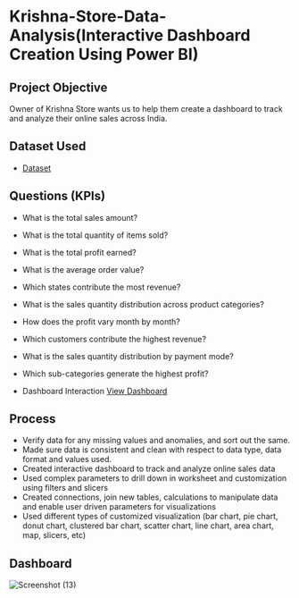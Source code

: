 # Krishna-Store-Data-Analysis(Interactive Dashboard Creation Using Power BI)

## Project Objective
Owner of Krishna Store wants us to help them create a dashboard to track and analyze their online sales across India.

## Dataset Used 
- <a href="https://github.com/AmiteshBatham15/Data-Analysis-Dashboard-/blob/main/Sales%20csv%201(in).csv">Dataset</a>

## Questions (KPIs)
- What is the total sales amount?
- What is the total quantity of items sold?
- What is the total profit earned?
- What is the average order value?
- Which states contribute the most revenue?
- What is the sales quantity distribution across product categories?
- How does the profit vary month by month?
- Which customers contribute the highest revenue?
- What is the sales quantity distribution by payment mode?
- Which sub-categories generate the highest profit?

- Dashboard Interaction <a href="https://github.com/AmiteshBatham15/Data-Analysis-Dashboard-/blob/main/Screenshot%20(13).png">View Dashboard</a>

## Process
- Verify data for any missing values and anomalies, and sort out the same.
- Made sure data is consistent and clean with respect to data type, data format and values used.
- Created interactive dashboard to track and analyze online sales data
- Used complex parameters to drill down in worksheet and customization using filters and slicers
- Created connections, join new tables, calculations to manipulate data and enable user driven parameters for visualizations
- Used different types of customized visualization (bar chart, pie chart, donut chart, clustered bar chart, scatter chart, line chart, area chart, map, slicers, etc)

## Dashboard 
![Screenshot (13)](https://github.com/user-attachments/assets/07c19e16-f9c1-4686-98c0-aff234dc343a)
